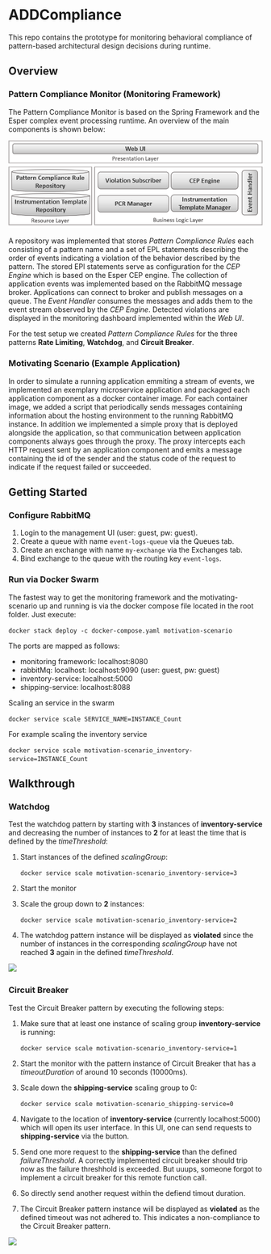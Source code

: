 # ADDCompliance

This repo contains the prototype for monitoring behavioral compliance of pattern-based architectural design decisions during runtime.

## Overview

### Pattern Compliance Monitor (Monitoring Framework)
The Pattern Compliance Monitor is based on the Spring Framework and the Esper complex event processing runtime. 
An overview of the main components is shown below: 

![Overview of Components](docs/architecture.png)

A repository was implemented that stores *Pattern Compliance Rules* each consisting of a pattern name and a set of EPL statements describing the order of events indicating a violation of the behavior described by the pattern.
The stored EPl statements serve as configuration for the *CEP Engine* which is based on the Esper CEP engine.
The collection of application events was implemented based on the RabbitMQ message broker.
Applications can connect to broker and publish messages on a queue.
The *Event Handler* consumes the messages and adds them to the event stream observed by the *CEP Engine*.
Detected violations are displayed in the monitoring dashboard implemented within the *Web UI*.

For the test setup we created *Pattern Compliance Rules* for the three patterns **Rate Limiting**, **Watchdog**, and **Circuit Breaker**.

### Motivating Scenario (Example Application)

In order to simulate a running application emmiting a stream of events, we implemented an exemplary microservice application and packaged each application component as a docker container image.
For each container image, we added a script that periodically sends messages containing information about the hosting environment to the running RabbitMQ instance.
In addition we implemented a simple proxy that is deployed alongside the application, so that communication between application components always goes through the proxy.
The proxy intercepts each HTTP request sent by an application component and emits a message containing the id of the sender and the status code of the request to indicate if the request failed or succeeded.

## Getting Started

### Configure RabbitMQ

1. Login to the management UI (user: guest, pw: guest).
2. Create a queue with name `event-logs-queue` via the Queues tab.
3. Create an exchange with name `my-exchange` via the Exchanges tab.
4. Bind exchange to the queue with the routing key `event-logs`.

### Run via Docker Swarm
The fastest way to get the monitoring framework and the motivating-scenario up and running is via the docker compose file located in the root folder. Just execute: 

`docker stack deploy -c docker-compose.yaml motivation-scenario`

The ports are mapped as follows:

- monitoring framework: localhost:8080
- rabbitMq: localhost:  localhost:9090 (user: guest, pw: guest)
- inventory-service:    localhost:5000
- shipping-service:     localhost:8088

Scaling an service in the swarm

`docker service scale SERVICE_NAME=INSTANCE_Count`

For example scaling the inventory service

`docker service scale motivation-scenario_inventory-service=INSTANCE_Count`

## Walkthrough

### Watchdog
Test the watchdog pattern by starting with **3** instances of **inventory-service** and decreasing the number of instances to **2** for at least the time that is defined by the *timeThreshold*:

1. Start instances of the defined *scalingGroup*:
   
    `docker service scale motivation-scenario_inventory-service=3`

2. Start the monitor

3. Scale the group down to **2** instances:

    `docker service scale motivation-scenario_inventory-service=2`

4. The watchdog pattern instance will be displayed as **violated** since the number of instances in the corresponding *scalingGroup* have not reached **3** again in the defined *timeThreshold*.

![](docs/watchdog_walkthrough.gif)

### Circuit Breaker
Test the Circuit Breaker pattern by executing the following steps:

1. Make sure that at least one instance of scaling group **inventory-service** is running:

     `docker service scale motivation-scenario_inventory-service=1`

2. Start the monitor with the pattern instance of Circuit Breaker that has a *timeoutDuration* of around 10 seconds (10000ms).

3. Scale down the **shipping-service** scaling group to 0:

    `docker service scale motivation-scenario_shipping-service=0`

4. Navigate to the location of **inventory-service** (currently localhost:5000) which will open its user interface. In this UI, one can send requests to **shipping-service** via the button.

5. Send one more request to the **shipping-service** than the defined *failureThreshold*. A correctly implemented circuit breaker should trip now as the failure threshhold is exceeded. But uuups, someone forgot to implement a circuit breaker for this remote function call.  

6. So directly send another request within the defiend timout duration. 

7. The Circuit Breaker pattern instance will be displayed as **violated** as the defined timeout was not adhered to. This indicates a non-compliance to the Circuit Breaker pattern.

![](docs/circuitbreaker_walkthrough.gif)
